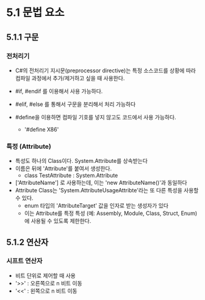 
# 5.1 문법 요소
## 5.1.1 구문
### 전처리기
- C#의 전처리기 지시문(preprocessor directive)는 특정 소스코드를 상황에 따라 컴파일 과정에서 추가/제거하고 싶을 때 사용한다. 
- #if, #endif 를 이용해서 사용 가능하다.
- #elif, #else 를 통해서 구문을 분리해서 처리 가능하다

- #define을 이용하면 컴파일 기호를 넣지 않고도 코드에서 사용 가능하다. 
  - '#define X86'

### 특정 (Attribute)
- 특성도 하나의 Class이다. System.Attribute를 상속받는다
- 이름은 뒤에 'Attribute'를 붙여서 생성한다. 
  - class TestAttribute : System.Attribute 
- ['AttributeName'] 로 사용하는데, 이는 'new AttributeName()'과 동일하다
- Attribute Class는 'System.AttributeUsageAttribte'라는 또 다른 특성을 사용할 수 있다.
  - enum 타입의 'AttributeTarget' 값을 인자로 받는 생성자가 있다
  - 이는 Attribute를 특정 특성 (예: Assembly, Module, Class, Struct, Enum)에 사용될 수 있도록 제한한다. 

## 5.1.2 연산자
### 시프트 연산자
- 비트 단위로 제어할 때 사용
- '>>' : 오른쪽으로 n 비트 이동
- '<<' : 왼쪽으로 n 비트 이동 